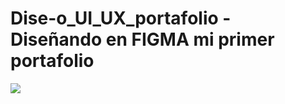  # Dise-o_UI_UX_portafolio - Diseñando en FIGMA mi primer portafolio

<div style="text-align=center">
  <img src="https://raw.githubusercontent.com/Team-Senati/Design_UI_UX_portafolio/main/My%20portafolio%20-%20.png">
</div>
